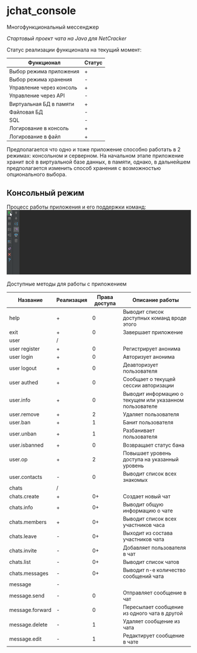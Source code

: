 # jchat_console
Многофункциональный мессенджер

*Стартовый проект чата на Java для NetCracker*

Статус реализации функционала на текущий момент:

Функционал               | Статус |
------------------------ | ------ |
Выбор режима приложения  | +      |
Выбор режима хранения    | -      |
Управление через консоль | +      |
Управление через API     | -      |
Виртуальная БД в памяти  | +      |
Файловая БД              | -      |
SQL                      | -      |
Логирование в консоль    | +      |
Логирование в файл       | +      |

Предполагается что одно и тоже приложение способно работать в 2 режимах: консольном и серверном.
На начальном этапе приложение хранит всё в виртуальной базе данных, в памяти, однако, в дальнейшем предполагается изменить способ хранения с возможностью опционального выбора.

## Консольный режим

Процесс работы приложения и его поддержки команд:
![jchat demo](https://github.com/iLeonidze/jChat/blob/63e61da5229011eed201a9771526a82fa0b5c678/jChat%20Demo.gif)

Доступные методы для работы с приложением

Название        | Реализация | Права доступа | Описание работы
--------------- | ---------  | ------------- | ---
help            | +          | 0 | Выводит список доступных команд вроде этого
exit            | +          | 0 | Завершает приложение
user            | /          |   | 
user register   | +          | 0 | Регистрирует анонима
user login      | +          | 0 | Авторизует анонима
user logout     | +          | 0 | Деавторизует пользователя
user authed     | +          | 0 | Сообщает о текущей сессии авторизации
user.info       | +          | 0 | Выводит информацию о текущем или указанном пользователе
user.remove     | +          | 2 | Удаляет пользователя
user.ban        | +          | 1 | Банит пользователя
user.unban      | +          | 1 | Разбанивает пользователя
user.isbanned   | +          | 0 | Возвращает статус бана
user.op         | +          | 2 | Повышает уровень доступа на указанный уровень
user.contacts   | -          | 0 | Выводит список всех знакомых
chats           | /          |   | 
chats.create    | +          | 0+ | Создает новый чат
chats.info      | +          | 0+ | Выводит общую информацию о чате
chats.members   | +          | 0+ | Выводит список всех участников часа
chats.leave     | -          | 0+ | Выходит из состава участников чата
chats.invite    | -          | 0+ | Добавляет пользователя в чат
chats.list      | -          | 0+ | Выводит список чатов
chats.messages  | -          | 0+ | Выводит n-е количество сообщений чата
message         | -          |   | 
message.send    | -          | 0 | Отправляет сообщение в чат
message.forward | -          | 0 | Пересылает сообщение из одного чата в другой
message.delete  | -          | 1 | Удаляет сообщение из чата
message.edit    | -          | 1 | Редактирует сообщение в чате
